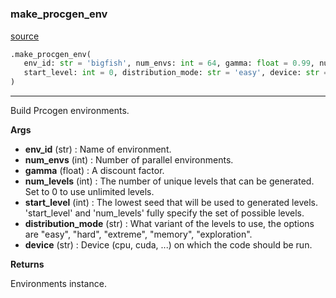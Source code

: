 #


### make_procgen_env
[source](https://github.com/RLE-Foundation/Hsuanwu/blob/main/hsuanwu/env/procgen/__init__.py/#L44)
```python
.make_procgen_env(
   env_id: str = 'bigfish', num_envs: int = 64, gamma: float = 0.99, num_levels: int = 200,
   start_level: int = 0, distribution_mode: str = 'easy', device: str = 'cpu'
)
```

---
Build Prcogen environments.


**Args**

* **env_id** (str) : Name of environment.
* **num_envs** (int) : Number of parallel environments.
* **gamma** (float) : A discount factor.
* **num_levels** (int) : The number of unique levels that can be generated.
    Set to 0 to use unlimited levels.
* **start_level** (int) : The lowest seed that will be used to generated levels.
    'start_level' and 'num_levels' fully specify the set of possible levels.
* **distribution_mode** (str) : What variant of the levels to use, the options are "easy",
    "hard", "extreme", "memory", "exploration".
* **device** (str) : Device (cpu, cuda, ...) on which the code should be run.


**Returns**

Environments instance.
